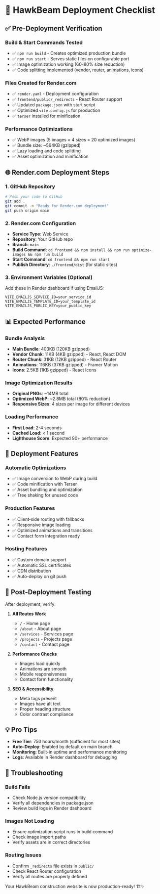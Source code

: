 # 🚀 HawkBeam Deployment Checklist

## ✅ Pre-Deployment Verification

### **Build & Start Commands Tested**
- ✅ `npm run build` - Creates optimized production bundle
- ✅ `npm run start` - Serves static files on configurable port
- ✅ Image optimization working (60-80% size reduction)
- ✅ Code splitting implemented (vendor, router, animations, icons)

### **Files Created for Render.com**
- ✅ `render.yaml` - Deployment configuration
- ✅ `frontend/public/_redirects` - React Router support
- ✅ Updated `package.json` with start script
- ✅ Optimized `vite.config.js` for production
- ✅ `terser` installed for minification

### **Performance Optimizations**
- ✅ WebP images (5 images × 4 sizes = 20 optimized images)
- ✅ Bundle size: ~564KB (gzipped)
- ✅ Lazy loading and code splitting
- ✅ Asset optimization and minification

## 🌐 Render.com Deployment Steps

### **1. GitHub Repository**
```bash
# Push your code to GitHub
git add .
git commit -m "Ready for Render.com deployment"
git push origin main
```

### **2. Render.com Configuration**
- **Service Type**: Web Service
- **Repository**: Your GitHub repo
- **Branch**: `main`
- **Build Command**: `cd frontend && npm install && npm run optimize-images && npm run build`
- **Start Command**: `cd frontend && npm run start`
- **Publish Directory**: `./frontend/dist` (for static sites)

### **3. Environment Variables** (Optional)
Add these in Render dashboard if using EmailJS:
```
VITE_EMAILJS_SERVICE_ID=your_service_id
VITE_EMAILJS_TEMPLATE_ID=your_template_id  
VITE_EMAILJS_PUBLIC_KEY=your_public_key
```

## 📊 Expected Performance

### **Bundle Analysis**
- **Main Bundle**: 403KB (120KB gzipped)
- **Vendor Chunk**: 11KB (4KB gzipped) - React, React DOM
- **Router Chunk**: 31KB (12KB gzipped) - React Router
- **Animations**: 116KB (37KB gzipped) - Framer Motion
- **Icons**: 2.5KB (1KB gzipped) - React Icons

### **Image Optimization Results**
- **Original PNGs**: ~14MB total
- **Optimized WebP**: ~2.8MB total (80% reduction)
- **Responsive Sizes**: 4 sizes per image for different devices

### **Loading Performance**
- **First Load**: 2-4 seconds
- **Cached Load**: < 1 second
- **Lighthouse Score**: Expected 90+ performance

## 🔧 Deployment Features

### **Automatic Optimizations**
- ✅ Image conversion to WebP during build
- ✅ Code minification with Terser
- ✅ Asset bundling and optimization
- ✅ Tree shaking for unused code

### **Production Features**
- ✅ Client-side routing with fallbacks
- ✅ Responsive image loading
- ✅ Optimized animations and transitions
- ✅ Contact form integration ready

### **Hosting Features**
- ✅ Custom domain support
- ✅ Automatic SSL certificates
- ✅ CDN distribution
- ✅ Auto-deploy on git push

## 🎯 Post-Deployment Testing

After deployment, verify:

1. **All Routes Work**
   - `/` - Home page
   - `/about` - About page  
   - `/services` - Services page
   - `/projects` - Projects page
   - `/contact` - Contact page

2. **Performance Checks**
   - Images load quickly
   - Animations are smooth
   - Mobile responsiveness
   - Contact form functionality

3. **SEO & Accessibility**
   - Meta tags present
   - Images have alt text
   - Proper heading structure
   - Color contrast compliance

## 💡 Pro Tips

- **Free Tier**: 750 hours/month (sufficient for most sites)
- **Auto-Deploy**: Enabled by default on main branch
- **Monitoring**: Built-in uptime and performance monitoring
- **Logs**: Available in Render dashboard for debugging

## 🚨 Troubleshooting

### **Build Fails**
- Check Node.js version compatibility
- Verify all dependencies in package.json
- Review build logs in Render dashboard

### **Images Not Loading**
- Ensure optimization script runs in build command
- Check image import paths
- Verify assets are in correct directories

### **Routing Issues**
- Confirm `_redirects` file exists in `public/`
- Check React Router configuration
- Verify all routes are properly defined

Your HawkBeam construction website is now production-ready! 🏗️✨
